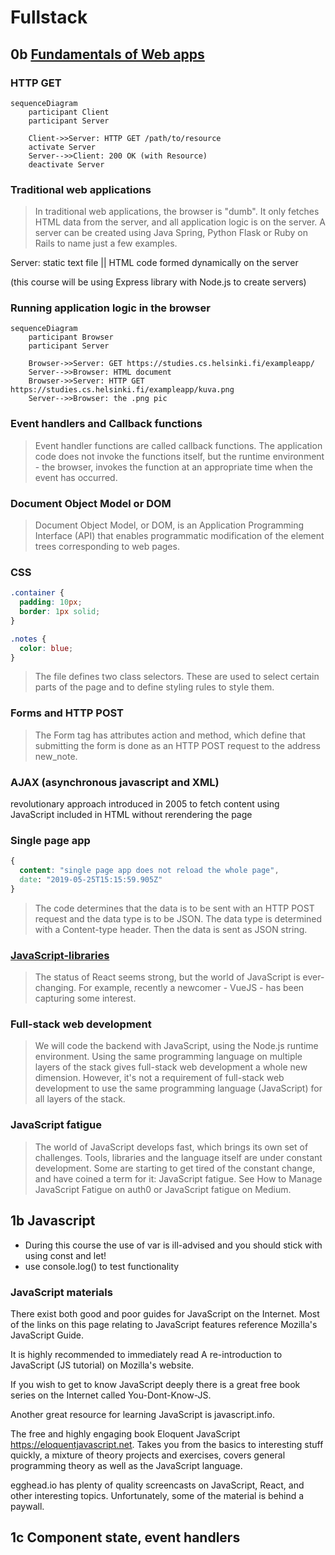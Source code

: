 # Fullstack

## 0b [Fundamentals of Web apps](https://studies.cs.helsinki.fi/exampleapp/)

### HTTP GET

```mermaid
sequenceDiagram
    participant Client
    participant Server

    Client->>Server: HTTP GET /path/to/resource
    activate Server
    Server-->>Client: 200 OK (with Resource)
    deactivate Server
```

### Traditional web applications

> In traditional web applications, the browser is "dumb". It only fetches HTML data from the server, and all application logic is on the server. A server can be created using Java Spring, Python Flask or Ruby on Rails to name just a few examples.

Server: static text file || HTML code formed dynamically on the server

(this course will be using Express library with Node.js to create servers)

### Running application logic in the browser

```mermaid
sequenceDiagram
    participant Browser
    participant Server

    Browser->>Server: GET https://studies.cs.helsinki.fi/exampleapp/
    Server-->>Browser: HTML document
    Browser->>Server: HTTP GET https://studies.cs.helsinki.fi/exampleapp/kuva.png
    Server-->>Browser: the .png pic
```

### Event handlers and Callback functions

> Event handler functions are called callback functions. The application code does not invoke the functions itself, but the runtime environment - the browser, invokes the function at an appropriate time when the event has occurred.

### Document Object Model or DOM

> Document Object Model, or DOM, is an Application Programming Interface (API) that enables programmatic modification of the element trees corresponding to web pages.

### CSS

```css
.container {
  padding: 10px;
  border: 1px solid;
}

.notes {
  color: blue;
}
```

> The file defines two class selectors. These are used to select certain parts of the page and to define styling rules to style them.

### Forms and HTTP POST

> The Form tag has attributes action and method, which define that submitting the form is done as an HTTP POST request to the address new_note.

### AJAX (asynchronous javascript and XML)

revolutionary approach introduced in 2005 to fetch content using JavaScript included in HTML without rerendering the page

### Single page app

```css
{
  content: "single page app does not reload the whole page",
  date: "2019-05-25T15:15:59.905Z"
}
```

> The code determines that the data is to be sent with an HTTP POST request and the data type is to be JSON. The data type is determined with a Content-type header. Then the data is sent as JSON string.

### [JavaScript-libraries](/notes/webdev.md#javascript)

> The status of React seems strong, but the world of JavaScript is ever-changing. For example, recently a newcomer - VueJS - has been capturing some interest.

### Full-stack web development

> We will code the backend with JavaScript, using the Node.js runtime environment. Using the same programming language on multiple layers of the stack gives full-stack web development a whole new dimension. However, it's not a requirement of full-stack web development to use the same programming language (JavaScript) for all layers of the stack.

### JavaScript fatigue

> The world of JavaScript develops fast, which brings its own set of challenges. Tools, libraries and the language itself are under constant development. Some are starting to get tired of the constant change, and have coined a term for it: JavaScript fatigue. See How to Manage JavaScript Fatigue on auth0 or JavaScript fatigue on Medium.

## 1b Javascript

- During this course the use of var is ill-advised and you should stick with using const and let!
- use console.log() to test functionality

### JavaScript materials

There exist both good and poor guides for JavaScript on the Internet. Most of the links on this page relating to JavaScript features reference Mozilla's JavaScript Guide.

It is highly recommended to immediately read A re-introduction to JavaScript (JS tutorial) on Mozilla's website.

If you wish to get to know JavaScript deeply there is a great free book series on the Internet called You-Dont-Know-JS.

Another great resource for learning JavaScript is javascript.info.

The free and highly engaging book Eloquent JavaScript https://eloquentjavascript.net. Takes you from the basics to interesting stuff quickly, a mixture of theory projects and exercises, covers general programming theory as well as the JavaScript language.

egghead.io has plenty of quality screencasts on JavaScript, React, and other interesting topics. Unfortunately, some of the material is behind a paywall.

## 1c Component state, event handlers
